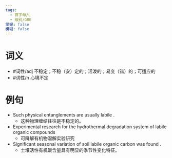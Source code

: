 ```yaml
---
tags:
  - 首字母/L
  - 级别/GRE
掌握: false
模糊: false
---
```

# 词义
- #词性/adj  不稳定；不稳（安）定的；活泼的；易变（错）的；可适应的
- #词性/n  心境不定
# 例句
- Such physical entanglements are usually labile .
	- 这种物理缠结往往是不稳定的。
- Experimental research for the hydrothermal degradation system of labile organic compounds
	- 可降解有机物湿解实验研究
- Significant seasonal variation of soil labile organic carbon was found .
	- 土壤活性有机碳含量具有明显的季节性变化特征。

